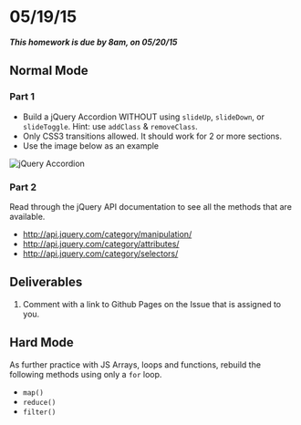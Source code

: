 # 05/19/15

___This homework is due by 8am, on 05/20/15___

## Normal Mode

### Part 1
* Build a jQuery Accordion WITHOUT using `slideUp`, `slideDown`, or `slideToggle`. Hint: use `addClass` & `removeClass`.
* Only CSS3 transitions allowed. It should work for 2 or more sections.
* Use the image below as an example

![jQuery Accordion](https://raw.githubusercontent.com/tiy-atlanta-js/Assignments/master/Assignment%2007/accordian.gif "jQuery Accordion")

### Part 2
Read through the jQuery API documentation to see all the methods that are available.
- http://api.jquery.com/category/manipulation/
- http://api.jquery.com/category/attributes/
- http://api.jquery.com/category/selectors/


## Deliverables

1. Comment with a link to Github Pages on the Issue that is assigned to you.


## Hard Mode

As further practice with JS Arrays, loops and functions, rebuild the following methods using only a `for` loop.

- `map()`
- `reduce()`
- `filter()`
